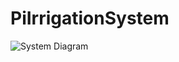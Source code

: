 # PiIrrigationSystem

![System Diagram](<img width="1778" alt="HardwareSoftware_Architektur" src="https://github.com/Laceleaf/PiIrrigationSystem/assets/76946697/be539199-8ed4-4636-98dd-a67070b39aaf">
)


